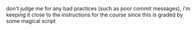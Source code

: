 don't judge me for any bad practices (such as poor commit messages), i'm keeping it close to the instructions for the course since this is graded by some magical script
